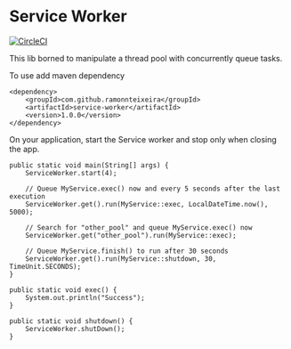 # Service Worker

[![CircleCI](https://circleci.com/gh/ramonnteixeira/service-worker.svg?style=svg)](https://circleci.com/gh/ramonnteixeira/service-worker)

This lib borned to manipulate a thread pool with concurrently queue tasks.

To use add maven dependency

```
<dependency>
    <groupId>com.github.ramonnteixeira</groupId>
    <artifactId>service-worker</artifactId>
    <version>1.0.0</version>
</dependency>
```

On your application, start the Service worker and stop only when closing the app.


```
public static void main(String[] args) {
    ServiceWorker.start(4);

    // Queue MyService.exec() now and every 5 seconds after the last execution
    ServiceWorker.get().run(MyService::exec, LocalDateTime.now(), 5000);

    // Search for "other_pool" and queue MyService.exec() now 
    ServiceWorker.get("other_pool").run(MyService::exec);

    // Queue MyService.finish() to run after 30 seconds
    ServiceWorker.get().run(MyService::shutdown, 30, TimeUnit.SECONDS);
}

public static void exec() {
    System.out.println("Success");
}

public static void shutdown() {
    ServiceWorker.shutDown();
}
```

